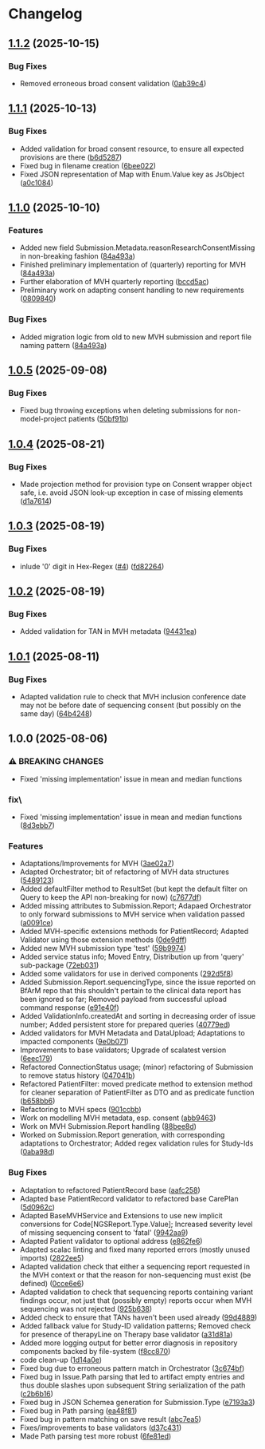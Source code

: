 # Changelog

## [1.1.2](https://github.com/dnpm-dip/service-base/compare/v1.1.1...v1.1.2) (2025-10-15)


### Bug Fixes

* Removed erroneous broad consent validation ([0ab39c4](https://github.com/dnpm-dip/service-base/commit/0ab39c414950581e2c93ef724848e7ba7724375c))

## [1.1.1](https://github.com/dnpm-dip/service-base/compare/v1.1.0...v1.1.1) (2025-10-13)


### Bug Fixes

* Added validation for broad consent resource, to ensure all expected provisions are there ([b6d5287](https://github.com/dnpm-dip/service-base/commit/b6d52875279c6c463a3dfe169d1954c841cdd6a2))
* Fixed bug in filename creation ([6bee022](https://github.com/dnpm-dip/service-base/commit/6bee02235a0c07cb6fccb6f3ab077d0b18f89b22))
* Fixed JSON representation of Map with Enum.Value key as JsObject ([a0c1084](https://github.com/dnpm-dip/service-base/commit/a0c1084f853941dc69c5e4de64821286b294d2b4))

## [1.1.0](https://github.com/dnpm-dip/service-base/compare/v1.0.5...v1.1.0) (2025-10-10)


### Features

* Added new field Submission.Metadata.reasonResearchConsentMissing in non-breaking fashion ([84a493a](https://github.com/dnpm-dip/service-base/commit/84a493a39c12161e2b00e39230e44b156f34b8b0))
* Finished preliminary implementation of (quarterly) reporting for MVH ([84a493a](https://github.com/dnpm-dip/service-base/commit/84a493a39c12161e2b00e39230e44b156f34b8b0))
* Further elaboration of MVH quarterly reporting ([bccd5ac](https://github.com/dnpm-dip/service-base/commit/bccd5ac2c1e41f793007e2c2e05939a59dd52fae))
* Preliminary work on adapting consent handling to new requirements ([0809840](https://github.com/dnpm-dip/service-base/commit/08098404807c7be7eb6e2789442b04971cc3e086))


### Bug Fixes

* Added migration logic from old to new MVH submission and report file naming pattern ([84a493a](https://github.com/dnpm-dip/service-base/commit/84a493a39c12161e2b00e39230e44b156f34b8b0))

## [1.0.5](https://github.com/dnpm-dip/service-base/compare/v1.0.4...v1.0.5) (2025-09-08)


### Bug Fixes

* Fixed bug throwing exceptions when deleting submissions for non-model-project patients ([50bf91b](https://github.com/dnpm-dip/service-base/commit/50bf91b80357eec04e44be80da3676820cf8e5dc))

## [1.0.4](https://github.com/dnpm-dip/service-base/compare/v1.0.3...v1.0.4) (2025-08-21)


### Bug Fixes

* Made projection method for provision type on Consent wrapper object safe, i.e. avoid JSON look-up exception in case of missing elements ([d1a7614](https://github.com/dnpm-dip/service-base/commit/d1a76144839ea6fd797f6e6e1fd05aa7ab991bf4))

## [1.0.3](https://github.com/dnpm-dip/service-base/compare/v1.0.2...v1.0.3) (2025-08-19)


### Bug Fixes

* inlude '0' digit in Hex-Regex ([#4](https://github.com/dnpm-dip/service-base/issues/4)) ([fd82264](https://github.com/dnpm-dip/service-base/commit/fd82264602bff5e5aae0db42596eec53f67b36d8))

## [1.0.2](https://github.com/dnpm-dip/service-base/compare/v1.0.1...v1.0.2) (2025-08-19)


### Bug Fixes

* Added validation for TAN in MVH metadata ([94431ea](https://github.com/dnpm-dip/service-base/commit/94431ea3b76a5e6deaadeb4f398b7ba5db60fe9e))

## [1.0.1](https://github.com/dnpm-dip/service-base/compare/v1.0.0...v1.0.1) (2025-08-11)


### Bug Fixes

* Adapted validation rule to check that MVH inclusion conference date may not be before date of sequencing consent (but possibly on the same day) ([64b4248](https://github.com/dnpm-dip/service-base/commit/64b4248c927e8cb27c4420002bea81aa4f523ba4))

## 1.0.0 (2025-08-06)


### ⚠ BREAKING CHANGES

* Fixed 'missing implementation' issue in mean and median functions

### fix\

* Fixed 'missing implementation' issue in mean and median functions ([8d3ebb7](https://github.com/dnpm-dip/service-base/commit/8d3ebb75c447456729bbad4a59c07c783c02f9ec))


### Features

* Adaptations/Improvements for MVH ([3ae02a7](https://github.com/dnpm-dip/service-base/commit/3ae02a7caa0f91da988142b86864a8e363e93498))
* Adapted Orchestrator; bit of refactoring of MVH data structures ([5489123](https://github.com/dnpm-dip/service-base/commit/5489123047daf355bb24d6bd4435e5662be0eb62))
* Added defaultFilter method to ResultSet (but kept the default filter on Query to keep the API non-breaking for now) ([c7677df](https://github.com/dnpm-dip/service-base/commit/c7677dfe59a05b0ba9991beadd2ef4395f304f1f))
* Added missing attributes to Submission.Report; Adapaed Orchestrator to only forward submissions to MVH service when validation passed ([a0091ce](https://github.com/dnpm-dip/service-base/commit/a0091ce844daf632e27e3539c08058b56f29bc90))
* Added MVH-specific extensions methods for PatientRecord; Adapted Validator using those extension methods ([0de9dff](https://github.com/dnpm-dip/service-base/commit/0de9dffd8559a01056a80d9d1aad3b7cb261770b))
* Added new MVH submission type 'test' ([59b9974](https://github.com/dnpm-dip/service-base/commit/59b9974a4e5c782b0117bc1c844266e7345a7752))
* Added service status info; Moved Entry, Distribution up from 'query' sub-package ([72eb031](https://github.com/dnpm-dip/service-base/commit/72eb03151e201cb2083999906c1c4cf6ac54b782))
* Added some validators for use in derived components ([292d5f8](https://github.com/dnpm-dip/service-base/commit/292d5f8b5ed05edc2dad6fd4706f2121572cc588))
* Added Submission.Report.sequencingType, since the issue reported on BfArM repo that this shouldn't pertain to the clinical data report has been ignored so far; Removed payload from successful upload command response ([e91e40f](https://github.com/dnpm-dip/service-base/commit/e91e40f3c087250ae282d790b737fafff865825b))
* Added ValidationInfo.createdAt and sorting in decreasing order of issue number; Added persistent store for prepared queries ([40779ed](https://github.com/dnpm-dip/service-base/commit/40779ed08b576cd00970b0ee296d1e4083be5013))
* Added validators for MVH Metadata and DataUpload; Adaptations to impacted components ([9e0b071](https://github.com/dnpm-dip/service-base/commit/9e0b071d6de156a8e41544481763bccf27e46482))
* Improvements to base validators; Upgrade of scalatest version ([6eec179](https://github.com/dnpm-dip/service-base/commit/6eec1791547a36b721f69456d347fddd33023e9a))
* Refactored ConnectionStatus usage; (minor) refactoring of Submission to remove status history ([047041b](https://github.com/dnpm-dip/service-base/commit/047041b8269e0cefa3c5241126eed9b67aa52b45))
* Refactored PatientFilter: moved predicate method to extension method for cleaner separation of PatientFilter as DTO and as predicate function ([b658bb6](https://github.com/dnpm-dip/service-base/commit/b658bb6042a21e4b38ea044417b3d5f46ab60b43))
* Refactoring to MVH specs ([901ccbb](https://github.com/dnpm-dip/service-base/commit/901ccbbd955908bf5af3ff8751f16a6c08380f14))
* Work on modelling MVH metadata, esp. consent ([abb9463](https://github.com/dnpm-dip/service-base/commit/abb94630b0f29130005a0d17c41770bdffe4a245))
* Work on MVH Submission.Report handling ([88bee8d](https://github.com/dnpm-dip/service-base/commit/88bee8d70943a2a1b4478fddfd8d0be4b18791a3))
* Worked on Submission.Report generation, with corresponding adaptations to Orchestrator; Added regex validation rules for Study-Ids ([0aba98d](https://github.com/dnpm-dip/service-base/commit/0aba98dee0d32a3de7b6cbf8e0b8b8a32bc0a2b6))


### Bug Fixes

* Adaptation to refactored PatientRecord base ([aafc258](https://github.com/dnpm-dip/service-base/commit/aafc258f3c8127e2596603a347114bb10d01afb4))
* Adapted base PatientRecord validator to refactored base CarePlan ([5d0962c](https://github.com/dnpm-dip/service-base/commit/5d0962c7a23dc375e9f6f510696d9db82649efcb))
* Adapted BaseMVHService and Extensions to use new implicit conversions for Code[NGSReport.Type.Value]; Increased severity level of missing sequencing consent to 'fatal' ([9942aa9](https://github.com/dnpm-dip/service-base/commit/9942aa9c1a9300f67af258a2d8c1ad5aa699ea83))
* Adapted Patient validator to optional address ([e862fe6](https://github.com/dnpm-dip/service-base/commit/e862fe64790ffe55e15365b9c32d73d935d2e774))
* Adapted scalac linting and fixed many reported errors (mostly unused imports) ([2822ee5](https://github.com/dnpm-dip/service-base/commit/2822ee578d0f1e58fedd3aae05c1724d149a334b))
* Adapted validation check that either a sequencing report requested in the MVH context or that the reason for non-sequencing must exist (be defined) ([0cce6e6](https://github.com/dnpm-dip/service-base/commit/0cce6e6b6484e720868959114a54454aa20b8046))
* Adapted validation to check that sequencing reports containing variant findings occur, not just that (possibly empty) reports occur when MVH sequencing was not rejected ([925b638](https://github.com/dnpm-dip/service-base/commit/925b638cfc80efb445404ee3e18b986ff396bb3f))
* Added check to ensure that TANs haven't been used already ([99d4889](https://github.com/dnpm-dip/service-base/commit/99d4889f1dd001102022ef3fbe39725c5b8a92c8))
* Added fallback value for Study-ID validation patterns; Removed check for presence of therapyLine on Therapy base validator ([a31d81a](https://github.com/dnpm-dip/service-base/commit/a31d81addfed001b1ced7e4480fa3d543eb0d736))
* Added more logging output for better error diagnosis in repository components backed by file-system ([f8cc870](https://github.com/dnpm-dip/service-base/commit/f8cc87043642b4143ca07e122e8b9772b86016e0))
* code clean-up ([1d14a0e](https://github.com/dnpm-dip/service-base/commit/1d14a0ec83a3577d017dd5922a4c9a493f627b71))
* Fixed bug due to erroneous pattern match in Orchestrator ([3c674bf](https://github.com/dnpm-dip/service-base/commit/3c674bffc6b4f1864bfe27a9a042b06f00286757))
* Fixed bug in Issue.Path parsing that led to artifact empty entries and thus double slashes upon subsequent String serialization of the path ([c2b6b16](https://github.com/dnpm-dip/service-base/commit/c2b6b16496d439290dfdcd43b69e811cba6e8754))
* Fixed bug in JSON Schemea generation for Submission.Type ([e7193a3](https://github.com/dnpm-dip/service-base/commit/e7193a3635a15204c6edefff24e40ebb1f59c933))
* Fixed bug in Path parsing ([ea48f81](https://github.com/dnpm-dip/service-base/commit/ea48f815735c495abe55bec573a8553c863c2639))
* Fixed bug in pattern matching on save result ([abc7ea5](https://github.com/dnpm-dip/service-base/commit/abc7ea5a077b92066d668b7059e5a3bc163138c2))
* Fixes/improvements to base validators ([d37c431](https://github.com/dnpm-dip/service-base/commit/d37c4316fb701e0faa3ea0a244ae6ce535edd415))
* Made Path parsing test more robust ([6fe81ed](https://github.com/dnpm-dip/service-base/commit/6fe81ed5117b377a702c9abdd01452c112fa9643))

